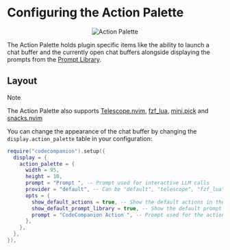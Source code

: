 # Configuring the Action Palette

<p align="center">
  <img src="https://github.com/user-attachments/assets/0d427d6d-aa5f-405c-ba14-583830251740" alt="Action Palette">
</p>

The Action Palette holds plugin specific items like the ability to launch a chat buffer and the currently open chat buffers alongside displaying the prompts from the [Prompt Library](prompt-library).

## Layout

> [!NOTE]
> The Action Palette also supports [Telescope.nvim](https://github.com/nvim-telescope/telescope.nvim), [fzf_lua](https://github.com/ibhagwan/fzf-lua), [mini.pick](https://github.com/echasnovski/mini.pick) and [snacks.nvim](https://github.com/folke/snacks.nvim)

You can change the appearance of the chat buffer by changing the `display.action_palette` table in your configuration:

```lua
require("codecompanion").setup({
  display = {
    action_palette = {
      width = 95,
      height = 10,
      prompt = "Prompt ", -- Prompt used for interactive LLM calls
      provider = "default", -- Can be "default", "telescope", "fzf_lua", "mini_pick" or "snacks". If not specified, the plugin will autodetect installed providers.
      opts = {
        show_default_actions = true, -- Show the default actions in the action palette?
        show_default_prompt_library = true, -- Show the default prompt library in the action palette?
        prompt = "CodeCompanion Action ", -- Prompt used for the action palette picker.
      },
    },
  },
}),
```
